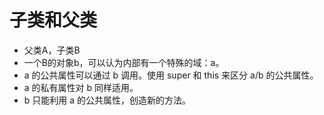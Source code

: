 

# 子类和父类
- 父类A，子类B
- 一个B的对象b，可以认为内部有一个特殊的域：a。
- a 的公共属性可以通过 b 调用。使用 super 和 this 来区分 a/b 的公共属性。
- a 的私有属性对 b 同样适用。
- b 只能利用 a 的公共属性，创造新的方法。